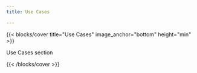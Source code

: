 ```yaml
---
title: Use Cases

---
```


<!--add blocks of content here to add more sections to the page -->

{{< blocks/cover title="Use Cases" image_anchor="bottom" height="min" >}}

<p class="lead mt-5">Use Cases section
</p>


{{< /blocks/cover >}}

